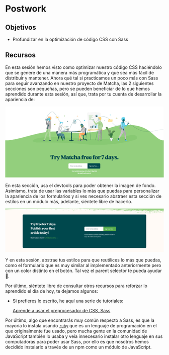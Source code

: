 # Postwork

## Objetivos

- Profundizar en la optimización de código CSS con Sass

## Recursos

En esta sesión hemos visto como optimizar nuestro código CSS haciéndolo que se
genere de una manera más programática y que sea más fácil de distribuir y
mantener. Ahora qué tal si practicamos un poco más con Sass para seguir avanzando
en nuestro proyecto de Matcha, las 2 siguientes secciones son pequeñas, pero se
pueden beneficiar de lo que hemos aprendido durante esta sesión, así que, trata
por tu cuenta de desarrollar la apariencia de:

![Matcha people](../assets/matcha-people.png)

En esta sección, usa el devtools para poder obtener la imagen de fondo. Asimismo,
trata de usar las variables lo más que puedas para personalizar la apariencia de
los formularios y si ves necesario abstraer esta sección de estilos en un módulo
más, adelante, siéntete libre de hacerlo.

![Try Matcha](../assets/try-matcha.png)

Y en esta sesión, abstrae tus estilos para que reutilices lo más que puedas,
como el formulario que es muy similar al implementado anteriormente pero con
un color distinto en el botón. Tal vez el parent selector te pueda ayudar 🤔.

Por último, siéntete libre de consultar otros recursos para reforzar lo
aprendido el día de hoy, te dejamos algunos:

- Si prefieres lo escrito, he aquí una serie de tutoriales:

  [Aprende a usar el preprocesador de CSS, Sass](https://styde.net/aprende-front-end-css-sass/)


Por último, algo que encontrarás muy común respecto a Sass, es que la mayoría
lo instala usando [`ruby`](https://www.ruby-lang.org/es/) que es un lenguaje de
programación en el que originalmente fue usado, pero mucha gente en la comunidad
de JavaScript también lo usaba y veía innecesario instalar otro lenguaje en sus
computadoras para poder usar Sass, por ello es que nosotros hemos decidido
instalarlo a través de un npm como un módulo de JavaScript.
